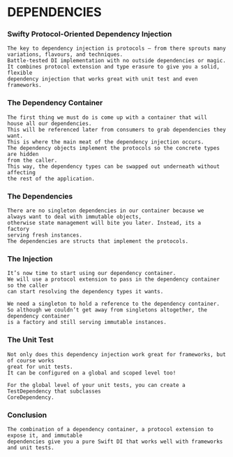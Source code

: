 # DEPENDENCIES #

### Swifty Protocol-Oriented Dependency Injection ###

    The key to dependency injection is protocols – from there sprouts many 
    variations, flavours, and techniques.
    Battle-tested DI implementation with no outside dependencies or magic. 
    It combines protocol extension and type erasure to give you a solid, flexible
    dependency injection that works great with unit test and even frameworks.

###  The Dependency Container ###

    The first thing we must do is come up with a container that will 
    house all our dependencies.
    This will be referenced later from consumers to grab dependencies they want.
    This is where the main meat of the dependency injection occurs. 
    The dependency objects implement the protocols so the concrete types are hidden
    from the caller. 
    This way, the dependency types can be swapped out underneath without affecting 
    the rest of the application.
    
### The Dependencies ###

    There are no singleton dependencies in our container because we 
    always want to deal with immutable objects,
    otherwise state management will bite you later. Instead, its a  factory
    serving fresh instances. 
    The dependencies are structs that implement the protocols.

### The Injection ###

    It’s now time to start using our dependency container. 
    We will use a protocol extension to pass in the dependency container so the caller
    can start resolving the dependency types it wants.

    We need a singleton to hold a reference to the dependency container. 
    So although we couldn’t get away from singletons altogether, the dependency container 
    is a factory and still serving immutable instances.

### The Unit Test ###

    Not only does this dependency injection work great for frameworks, but of course works 
    great for unit tests. 
    It can be configured on a global and scoped level too!

    For the global level of your unit tests, you can create a TestDependency that subclasses 
    CoreDependency.

### Conclusion ###

    The combination of a dependency container, a protocol extension to expose it, and immutable
    dependencies give you a pure Swift DI that works well with frameworks and unit tests.
